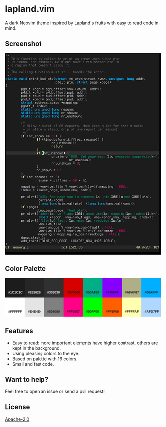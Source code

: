# lapland.vim
A dark Neovim theme inspired by Lapland's fruits with easy to read code in mind.

Screenshot
----------
![Screenshot](./screenshot.png)

Color Palette
-------------
![Color Palette](./color-palette.png)

Features
--------
* Easy to read: more important elements have higher contrast, others are kept in the background.
* Using pleasing colors to the eye.
* Based on palette with 16 colors.
* Small and fast code.

Want to help?
-------------
Feel free to open an issue or send a pull request!

License
-------
[Apache-2.0](https://www.apache.org/licenses/LICENSE-2.0.txt)
